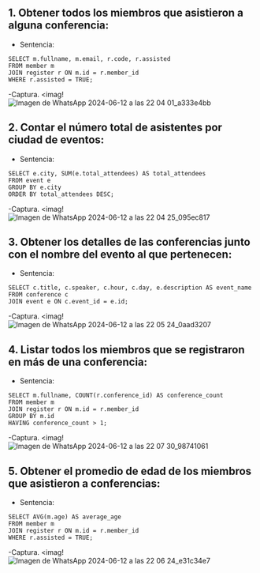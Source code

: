 ## 1. Obtener todos los miembros que asistieron a alguna conferencia:
 - Sentencia:
```
SELECT m.fullname, m.email, r.code, r.assisted
FROM member m
JOIN register r ON m.id = r.member_id
WHERE r.assisted = TRUE;
````
-Captura.
<imag!![Imagen de WhatsApp 2024-06-12 a las 22 04 01_a333e4bb](https://github.com/micaelabar/Model-Events/assets/148156209/a4a61b89-26d8-403a-a274-93fa2521c794)

## 2. Contar el número total de asistentes por ciudad de eventos:
 - Sentencia:
```
SELECT e.city, SUM(e.total_attendees) AS total_attendees
FROM event e
GROUP BY e.city
ORDER BY total_attendees DESC;
````
-Captura.
<imag!![Imagen de WhatsApp 2024-06-12 a las 22 04 25_095ec817](https://github.com/micaelabar/Model-Events/assets/148156209/97c09ac6-bea1-4c70-ac22-36183d1d5b8d)

## 3. Obtener los detalles de las conferencias junto con el nombre del evento al que pertenecen:
 - Sentencia:
```
SELECT c.title, c.speaker, c.hour, c.day, e.description AS event_name
FROM conference c
JOIN event e ON c.event_id = e.id;
````
-Captura.
<imag!![Imagen de WhatsApp 2024-06-12 a las 22 05 24_0aad3207](https://github.com/micaelabar/Model-Events/assets/148156209/c1f077f5-46d8-42bc-8bce-ef86b1d164bd)


## 4. Listar todos los miembros que se registraron en más de una conferencia:
 - Sentencia:
```
SELECT m.fullname, COUNT(r.conference_id) AS conference_count
FROM member m
JOIN register r ON m.id = r.member_id
GROUP BY m.id
HAVING conference_count > 1;
````
-Captura.
<imag!![Imagen de WhatsApp 2024-06-12 a las 22 07 30_98741061](https://github.com/micaelabar/Model-Events/assets/148156209/85b68a61-d2ef-437d-b681-084410780ff3)

## 5. Obtener el promedio de edad de los miembros que asistieron a conferencias:
 - Sentencia:
```
SELECT AVG(m.age) AS average_age
FROM member m
JOIN register r ON m.id = r.member_id
WHERE r.assisted = TRUE;
````
-Captura.
<imag!![Imagen de WhatsApp 2024-06-12 a las 22 06 24_e31c34e7](https://github.com/micaelabar/Model-Events/assets/148156209/7dc204bd-c753-455d-a760-01d63aec0fe9)
